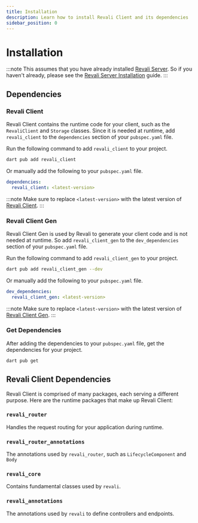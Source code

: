 ```yaml
---
title: Installation
description: Learn how to install Revali Client and its dependencies
sidebar_position: 0
---
```


# Installation

:::note
This assumes that you have already installed [Revali Server][revali-server]. So if you haven't already, please see the [Revali Server Installation][revali-server-installation] guide.
:::

## Dependencies

### Revali Client

Revali Client contains the runtime code for your client, such as the `RevaliClient` and `Storage` classes. Since it is needed at runtime, add `revali_client` to the `dependencies` section of your `pubspec.yaml` file.

Run the following command to add `revali_client` to your project.

```bash
dart pub add revali_client
```

Or manually add the following to your `pubspec.yaml` file.

```yaml title="pubspec.yaml"
dependencies:
  revali_client: <latest-version>
```

:::note
Make sure to replace `<latest-version>` with the latest version of [Revali Client][revali-client-pub].
:::

### Revali Client Gen

Revali Client Gen is used by Revali to generate your client code and is not needed at runtime. So add `revali_client_gen` to the `dev_dependencies` section of your `pubspec.yaml` file.

Run the following command to add `revali_client_gen` to your project.

```bash
dart pub add revali_client_gen --dev
```

Or manually add the following to your `pubspec.yaml` file.

```yaml title="pubspec.yaml"
dev_dependencies:
  revali_client_gen: <latest-version>
```

:::note
Make sure to replace `<latest-version>` with the latest version of [Revali Client Gen][revali-client-gen-pub].
:::

### Get Dependencies

After adding the dependencies to your `pubspec.yaml` file, get the dependencies for your project.

```bash
dart pub get
```

## Revali Client Dependencies

Revali Client is comprised of many packages, each serving a different purpose. Here are the runtime packages that make up Revali Client:

### `revali_router`

Handles the request routing for your application during runtime.

### `revali_router_annotations`

The annotations used by `revali_router`, such as `LifecycleComponent` and `Body`

### `revali_core`

Contains fundamental classes used by `revali`.

### `revali_annotations`

The annotations used by `revali` to define controllers and endpoints.

[revali-client-gen-pub]: https://pub.dev/packages/revali_client_gen
[revali-client-pub]: https://pub.dev/packages/revali_client
[revali-server-installation]: ../../revali_server/getting-started/installation.md
[revali-server]: ../../revali_server/overview.md
